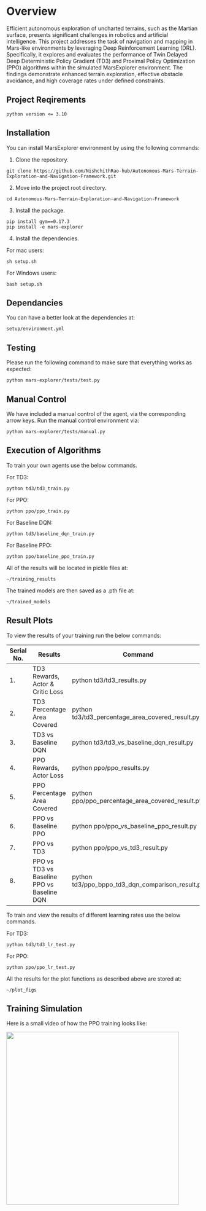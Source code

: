 # Overview

Efficient autonomous exploration of uncharted terrains, such as the Martian surface, presents significant challenges in robotics and artificial intelligence. This project addresses the task of navigation and mapping in Mars-like environments by leveraging Deep Reinforcement Learning (DRL). Specifically, it explores and evaluates the performance of Twin Delayed Deep Deterministic Policy Gradient (TD3) and Proximal Policy Optimization (PPO) algorithms within the simulated MarsExplorer environment. The findings demonstrate enhanced terrain exploration, effective obstacle avoidance, and high coverage rates under defined constraints.

## Project Reqirements
```
python version <= 3.10
```

## Installation

You can install MarsExplorer environment by using the following commands:

1. Clone the repository.
```shell
git clone https://github.com/NishchithRao-hub/Autonomous-Mars-Terrain-Exploration-and-Navigation-Framework.git
```
2. Move into the project root directory.
```shell
cd Autonomous-Mars-Terrain-Exploration-and-Navigation-Framework
```
3. Install the package.
```shell
pip install gym==0.17.3
pip install -e mars-explorer
```
4. Install the dependencies.

For mac users:
```shell
sh setup.sh
```
For Windows users:
```shell
bash setup.sh
```
## Dependancies

You can have a better look at the dependencies at:
```shell
setup/environment.yml
```
## Testing

Please run the following command to make sure that everything works as expected:

```shell
python mars-explorer/tests/test.py
```

## Manual Control

We have included a manual control of the agent, via the corresponding arrow keys. Run the manual control environment via:

```shell
python mars-explorer/tests/manual.py
```

## Execution of Algorithms

To train your own agents use the below commands.

For TD3:
```shell
python td3/td3_train.py
```
For PPO:
```shell
python ppo/ppo_train.py
```
For Baseline DQN:
```shell
python td3/baseline_dqn_train.py
```
For Baseline PPO:
```shell
python ppo/baseline_ppo_train.py
```
All of the results will be located in pickle files at:
```
~/training_results
```
The trained models are then saved as a .pth file at:
```
~/trained_models
```
## Result Plots

To view the results of your training run the below commands:

| Serial No. | Results                                    | Command                   |
|------------|--------------------------------------------|---------------------------|
| 1.         | TD3 Rewards, Actor & Critic Loss           | python td3/td3_results.py |
| 2.         | TD3 Percentage Area Covered                | python td3/td3_percentage_area_covered_result.py |
| 3.         | TD3 vs Baseline DQN                        | python td3/td3_vs_baseline_dqn_result.py |
| 4.         | PPO Rewards, Actor Loss                    | python ppo/ppo_results.py |
| 5.         | PPO Percentage Area Covered                | python ppo/ppo_percentage_area_covered_result.py |
| 6.         | PPO vs Baseline PPO                        | python ppo/ppo_vs_baseline_ppo_result.py |
| 7.         | PPO vs TD3                                 | python ppo/ppo_vs_td3_result.py |
| 8.         | PPO vs TD3 vs Baseline PPO vs Baseline DQN | python td3/ppo_bppo_td3_dqn_comparison_result.py |

To train and view the results of different learning rates use the below commands.

For TD3:
```shell
python td3/td3_lr_test.py
```
For PPO:
```shell
python ppo/ppo_lr_test.py
```
All the results for the plot functions as described above are stored at:
```
~/plot_figs
```
## Training Simulation

Here is a small video of how the PPO training looks like:

<img src="utils/Mars-Explorer-V1.gif" width="450" height="450">
